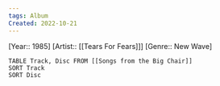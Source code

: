 ```yaml
---
tags: Album
Created: 2022-10-21 
---
```

[Year:: 1985]
[Artist:: [[Tears For Fears]]]
[Genre:: New Wave]
```dataview
TABLE Track, Disc FROM [[Songs from the Big Chair]]
SORT Track
SORT Disc
```
